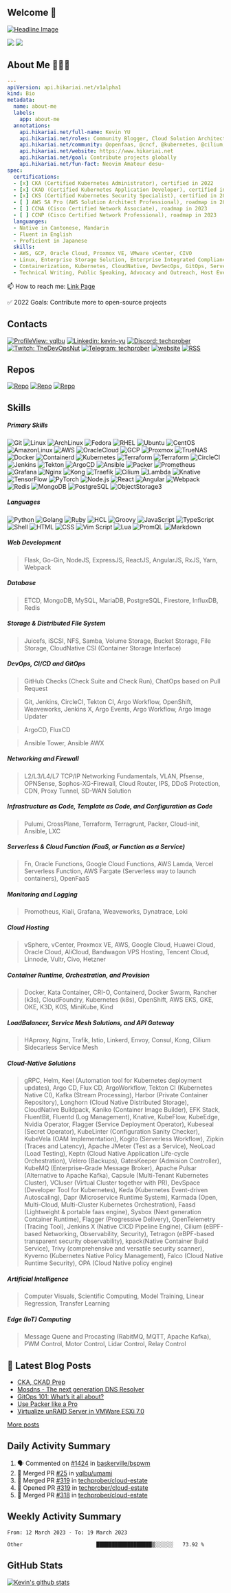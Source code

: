 ## Welcome 👋

[![Headline Image](https://github.com/yqlbu/yqlbu/blob/master/assets/github-headline.png?raw=true)](https://github.com/yqlbu)

[![](https://img.shields.io/badge/www.hikariai.net-up-brightegreen?style=for-the-badge)](https://hikariai.net)
[![](https://img.shields.io/badge/link.hikariai.net-up-brightegreen?style=for-the-badge)](https://link.hikariai.net)

## About Me 👨🏻‍💻

```yaml
---
apiVersion: api.hikariai.net/v1alpha1
kind: Bio
metadata:
  name: about-me
  labels:
    app: about-me
  annotations:
    api.hikariai.net/full-name: Kevin YU
    api.hikariai.net/roles: Community Blogger, Cloud Solution Architect, DevOps Specialist, Security Specialist, Networking Professional
    api.hikariai.net/community: @openfaas, @cncf, @kubernetes, @cilium, @juicedata, and @techprober
    api.hikariai.net/website: https://www.hikariai.net
    api.hikariai.net/goal: Contribute projects globally
    api.hikariai.net/fun-fact: Neovim Amateur desu~
spec:
  certifications:
  - [x] CKA (Certified Kubernetes Administrator), certified in 2022
  - [x] CKAD (Certified Kubernetes Application Developer), certified in 2022
  - [x] CKS (Certified Kubernetes Security Specialist), certified in 2023
  - [ ] AWS SA Pro (AWS Solution Architect Professional), roadmap in 2023
  - [ ] CCNA (Cisco Certified Network Associate), roadmap in 2023
  - [ ] CCNP (Cisco Certified Network Professional), roadmap in 2023
  languanges:
  - Native in Cantonese, Mandarin
  - Fluent in English
  - Proficient in Japanese
  skills:
  - AWS, GCP, Oracle Cloud, Proxmox VE, VMware vCenter, CIVO
  - Linux, Enterprise Storage Solution, Enterprise Integrated Compliance Firewall, IT Security, Advanced Networking, Enterprise SD-WAN Solution
  - Containerization, Kubernetes, CloudNative, DevSecOps, GitOps, Serverless
  - Technical Writing, Public Speaking, Advocacy and Outreach, Host Events
```

📫 How to reach me: [Link Page](https://link.hikariai.net)

✅ 2022 Goals: Contribute more to open-source projects

## Contacts

[![ProfileView: yqlbu](https://komarev.com/ghpvc/?username=yqlbu&label=Profile+View&color=red&style=flat-square)](https://github.com/yqlbu)
[![Linkedin: kevin-yu](https://img.shields.io/badge/Linkedin-Kevin%20Yu-blue?style=flat-square&logo=Linkedin&logoColor=white&link=https://www.linkedin.com/in/chinglong-kevin-yu)](https://www.linkedin.com/in/chinglong-kevin-yu)
[![Discord: techprober](https://img.shields.io/badge/Discord-TechProber-blueviolet?style=flat-square&logo=Discord&logoColor=white&link=https://discord.gg/hyNwvjtBJ7)](https://discord.gg/hyNwvjtBJ7)
[![Twitch: TheDevOpsNut](https://img.shields.io/badge/Twitch-TheDevOpsNut-blueviolet?style=flat-square&logo=Twitch&logoColor=white&link=https://www.twitch.tv/TheDevOpsNut)](https://www.twitch.tv/TheDevOpsNut)
[![Telegram: techprober](https://img.shields.io/badge/Telegram-TechProber-blue?style=flat-square&logo=Telegram&logoColor=white&link=https://t.me/+7AG3aEQ5I00wY2Q5)](https://t.me/+7AG3aEQ5I00wY2Q5)
[![website](https://img.shields.io/badge/Personal%20Website-hikariai.net-purple?style=flat-square&logo=Hugo)](https://hikariai.net/)
[![RSS](https://img.shields.io/badge/RSS-hikariai.net-yellow?style=flat-square&logo=rss)](https://www.hikariai.net/index.xml)

## Repos

[![Repo](https://custom-icon-badges.herokuapp.com/badge/-Personal%20Repos-black?style=for-the-badge&logoColor=white&logo=repo)](https://github.com/yqlbu)
[![Repo](https://custom-icon-badges.herokuapp.com/badge/-Team%20Repos-black?style=for-the-badge&logoColor=white&logo=repo)](https://github.com/TechProber)
[![Repo](https://custom-icon-badges.herokuapp.com/badge/-Gist%20Repos-black?style=for-the-badge&logoColor=white&logo=repo)](https://gist.github.com/yqlbu)

## Skills

##### Primary Skills

![Git](https://img.shields.io/badge/-Git-000?&logo=Git)
![Linux](https://img.shields.io/badge/-Linux-000?&logo=Linux)
![ArchLinux](https://img.shields.io/badge/-ArchLinux-000?&logo=ArchLinux)
![Fedora](https://img.shields.io/badge/-Fedora-000?&logo=Fedora)
![RHEL](https://img.shields.io/badge/-RHEL-000?&logo=RedHat&logoColor=red)
![Ubuntu](https://img.shields.io/badge/-Ubuntu-000?&logo=Ubuntu)
![CentOS](https://img.shields.io/badge/-CentOS-000?&logo=CentOS&logoColor=green)
![AmazonLinux](https://img.shields.io/badge/-AmazonLinux-000?&logo=AmazonEC2)
![AWS](https://img.shields.io/badge/-AWS-000?&logo=Amazon-AWS&logoColor=F90)
![OracleCloud](https://img.shields.io/badge/-OracleCloud-000?&logo=Oracle)
![GCP](https://img.shields.io/badge/-GCP-000?&logo=GoogleCloud)
![Proxmox](https://img.shields.io/badge/-Proxmox-000?&logo=Proxmox)
![TrueNAS](https://img.shields.io/badge/-TrueNAS-000?&logo=TrueNAS)
![Docker](https://img.shields.io/badge/-Docker-000?&logo=Docker)
![Containerd](https://img.shields.io/badge/-Containerd-000?&logo=Containerd)
![Kubernetes](https://img.shields.io/badge/-Kubernetes-000?&logo=Kubernetes)
![Terraform](https://img.shields.io/badge/-Terraform-000?&logo=Terraform&logoColor=blueviolet)
![Terraform](https://img.shields.io/badge/-Serverless-000?&logo=Serverless)
![CircleCI](https://img.shields.io/badge/-Circle%20CI-000?&logo=CircleCI)
![Jenkins](https://img.shields.io/badge/-Jenkins-000?&logo=Jenkins)
![Tekton](https://img.shields.io/badge/-Tekton-000?&logo=Tekton)
![ArgoCD](https://img.shields.io/badge/-ArgoCD-000?&logo=Argo)
![Ansible](https://img.shields.io/badge/-Ansible-000?&logo=Ansible&logoColor=red)
![Packer](https://img.shields.io/badge/-Packer-000?&logo=Packer)
![Prometheus](https://img.shields.io/badge/-Prometheus-000?&logo=Prometheus)
![Grafana](https://img.shields.io/badge/-Grafana-000?&logo=Grafana)
![Nginx](https://img.shields.io/badge/-Nginx-000?&logo=Nginx&logoColor=009900)
![Kong](https://img.shields.io/badge/-Kong-000?&logo=Kong)
![Traefik](https://img.shields.io/badge/-Traefik-000?&logo=TraefikProxy)
![Cilium](https://img.shields.io/badge/-Cilium-000?&logo=Cilium)
![Lambda](https://img.shields.io/badge/-Lambda-000?&logo=AWSLambda)
![Knative](https://img.shields.io/badge/-Knative-000?&logo=Knative&logoColor=blue)
![TensorFlow](https://img.shields.io/badge/-TensorFlow-000?&logo=TensorFlow)
![PyTorch](https://img.shields.io/badge/-PyTorch-000?&logo=PyTorch)
![Node.js](https://img.shields.io/badge/-Node.js-000?&logo=node.js)
![React](https://img.shields.io/badge/-React-000?&logo=React)
![Angular](https://img.shields.io/badge/-Angular-000?&logo=Angular&logoColor=darkred)
![Webpack](https://img.shields.io/badge/-Webpack-000?&logo=Webpack)
![Redis](https://img.shields.io/badge/-Redis-000?&logo=Redis)
![MongoDB](https://img.shields.io/badge/-MongoDB-000?&logo=MongoDB)
![PostgreSQL](https://img.shields.io/badge/-PostgreSQL-000?&logo=PostgreSQL)
![ObjectStorage3](https://img.shields.io/badge/-ObjectStorage-000?&logo=AmazonS3)

##### Languages

![Python](https://img.shields.io/badge/-Python-000?&logo=Python)
![Golang](https://img.shields.io/badge/-Golang-000?&logo=Go)
![Ruby](https://img.shields.io/badge/-Ruby-000?&logo=Ruby&logoColor=darkred)
![HCL](https://img.shields.io/badge/-HCL-000?&logo=HCL)
![Groovy](https://img.shields.io/badge/-Groovy-000?&logo=ApacheGroovy)
![JavaScript](https://img.shields.io/badge/-JavaScript-000?&logo=JavaScript)
![TypeScript](https://img.shields.io/badge/-TypeScript-000?&logo=TypeScript)
![Shell](https://img.shields.io/badge/-Shell-000?&logo=GNOMETerminal)
![HTML](https://img.shields.io/badge/-HTML-000?&logo=HTML5)
![CSS](https://img.shields.io/badge/-CSS-000?&logo=CSS3&logoColor=yellow)
![Vim Script](https://img.shields.io/badge/-Vim%20Script-000?&logo=vim&logoColor=green)
![Lua](https://img.shields.io/badge/-Lua-000?&logo=Lua&logoColor=pink)
![PromQL](https://img.shields.io/badge/-PromQL-000?&logo=Prometheus)
![Markdown](https://img.shields.io/badge/-Markdown-000?&logo=Markdown)

##### Web Development

> Flask, Go-Gin, NodeJS, ExpressJS, ReactJS, AngularJS, RxJS, Yarn, Webpack

##### Database

> ETCD, MongoDB, MySQL, MariaDB, PostgreSQL, Firestore, InfluxDB, Redis

##### Storage & Distributed File System

> Juicefs, iSCSI, NFS, Samba, Volume Storage, Bucket Storage, File Storage, CloudNative CSI (Container Storage Interface)

##### DevOps, CI/CD and GitOps

> GitHub Checks (Check Suite and Check Run), ChatOps based on Pull Request

> Git, Jenkins, CircleCI, Tekton CI, Argo Workflow, OpenShift, Weaveworks, Jenkins X, Argo Events, Argo Workflow, Argo Image Updater

> ArgoCD, FluxCD

> Ansible Tower, Ansible AWX

##### Networking and Firewall

> L2/L3/L4/L7 TCP/IP Networking Fundamentals, VLAN, Pfsense, OPNSense, Sophos-XG-Firewall, Cloud Router, IPS, DDoS Protection, CDN, Proxy Tunnel, SD-WAN Solution

##### Infrastructure as Code, Template as Code, and Configuration as Code

> Pulumi, CrossPlane, Terraform, Terragrunt, Packer, Cloud-init, Ansible, LXC

##### Serverless & Cloud Function (FaaS, or Function as a Service)

> Fn, Oracle Functions, Google Cloud Functions, AWS Lamda, Vercel Serverless Function, AWS Fargate (Serverless way to launch containers), OpenFaaS

##### Monitoring and Logging

> Promotheus, Kiali, Grafana, Weaveworks, Dynatrace, Loki

##### Cloud Hosting

> vSphere, vCenter, Proxmox VE, AWS, Google Cloud, Huawei Cloud, Oracle Cloud, AliCloud, Bandwagon VPS Hosting, Tencent Cloud, Linnode, Vultr, Civo, Hetzner

##### Container Runtime, Orchestration, and Provision

> Docker, Kata Container, CRI-O, Containerd, Docker Swarm, Rancher (k3s), CloudFoundry, Kubernetes (k8s), OpenShift, AWS EKS, GKE, OKE, K3D, K0S, MiniKube, Kind

##### LoadBalancer, Service Mesh Solutions, and API Gateway

> HAproxy, Nginx, Trafik, Istio, Linkerd, Envoy, Consul, Kong, Cilium Sidecarless Service Mesh

##### Cloud-Native Solutions

> gRPC, Helm, Keel (Automation tool for Kubernetes deployment updates), Argo CD, Flux CD, ArgoWorkflow, Tekton CI (Kubernetes Native CI), Kafka (Stream Processing), Harbor (Private Container Repository), Longhorn (Cloud Native Distributed Storage), CloudNative Buildpack, Kaniko (Container Image Builder), EFK Stack, FluentBit, Fluentd (Log Management), Knative, KubeFlow, KubeEdge, Nvidia Operator, Flagger (Service Deployment Operator), Kubeseal (Secret Operator), KubeLinter (Configuration Sanity Checker), KubeVela (OAM Implementation), Kogito (Serverless Workflow), Zipkin (Traces and Latency), Apache JMeter (Test as a Service), NeoLoad (Load Testing), Keptn (Cloud Native Application Life-cycle Orchestration), Velero (Backups), GatesKeeper (Admision Controller), KubeMQ (Enterprise-Grade Message Broker), Apache Pulsar (Alternative to Apache Kafka), Capsule (Multi-Tenant Kubernetes Cluster), VCluser (Virtual Cluster together with PR), DevSpace (Developer Tool for Kubernetes), Keda (Kubernetes Event-driven Autoscaling), Dapr (Microservice Runtime System), Karmada (Open, Multi-Cloud, Multi-Cluster Kubernetes Orchestration), Faasd (Lightweight & portable faas engine), Sysbox (Next generation Container Runtime), Flagger (Progressive Delivery), OpenTelemetry (Tracing Tool), Jenkins X (Native CICD Pipeline Engine), Cilium (eBPF-based Networking, Observability, Security), Tetragon (eBPF-based transparent security observability), kpack(Native Container Build Service), Trivy (comprehensive and versatile security scanner), Kyverno (Kubernetes Native Policy Management), Falco (Cloud Native Runtime Security), OPA (Cloud Native policy engine)

##### Artificial Intelligence

> Computer Visuals, Scientific Computing, Model Training, Linear Regression, Transfer Learning

##### Edge (IoT) Computing

> Message Quene and Procasting (RabitMQ, MQTT, Apache Kafka), PWM Control, Motor Control, Lidar Control, Relay Control

## 📕 Latest Blog Posts

<!-- BLOG-POST-LIST:START -->
- [CKA, CKAD Prep](https://www.hikariai.net/blog/27-cka-ckad-prep/)
- [Mosdns - The next generation DNS Resolver](https://www.hikariai.net/blog/26-mosdns-the-next-generation-dns-resolver/)
- [GitOps 101: What’s it all about?](https://www.hikariai.net/blog/25-gitops-101-whats-it-all-about/)
- [Use Packer like a Pro](https://www.hikariai.net/blog/24-use-packer-like-a-pro/)
- [Virtualize unRAID Server in VMWare ESXi 7.0](https://www.hikariai.net/blog/23-virtualize-unraid-server-in-vmware-esxi-7.0/)
<!-- BLOG-POST-LIST:END -->

<u>[More posts](https://hikariai.net)</u>

## Daily Activity Summary

<!--START_SECTION:activity-->

1. 🗣 Commented on [#1424](https://github.com/baskerville/bspwm/issues/1424) in [baskerville/bspwm](https://github.com/baskerville/bspwm)
2. 🎉 Merged PR [#25](https://github.com/yqlbu/umami/pull/25) in [yqlbu/umami](https://github.com/yqlbu/umami)
3. 🎉 Merged PR [#319](https://github.com/techprober/cloud-estate/pull/319) in [techprober/cloud-estate](https://github.com/techprober/cloud-estate)
4. 💪 Opened PR [#319](https://github.com/techprober/cloud-estate/pull/319) in [techprober/cloud-estate](https://github.com/techprober/cloud-estate)
5. 🎉 Merged PR [#318](https://github.com/techprober/cloud-estate/pull/318) in [techprober/cloud-estate](https://github.com/techprober/cloud-estate)

<!--END_SECTION:activity-->

## Weekly Activity Summary

<!--START_SECTION:waka-->

```text
From: 12 March 2023 - To: 19 March 2023

Other                        ██████████████████▒░░░░░░   73.92 %
```

<!--END_SECTION:waka-->

## GitHub Stats

<a href="https://github.com/yqlbu">
 <img align="center" src="https://github-readme-stats.vercel.app/api?username=yqlbu&show_icons=true&theme=light&line_height=30" alt="Kevin's github stats"/>
</a>
